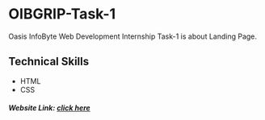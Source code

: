 # OIBGRIP-Task-1
Oasis InfoByte Web Development Internship Task-1 is about Landing Page.
## Technical Skills
- HTML
- CSS
##### Website Link: [click here]()
